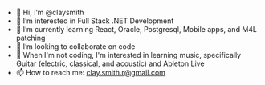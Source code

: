 - 👋 Hi, I’m @claysmith
- 👀 I’m interested in Full Stack .NET Development
- 🌱 I’m currently learning React, Oracle, Postgresql, Mobile apps, and M4L patching 
- 💞️ I’m looking to collaborate on code
- 🎵 When I'm not coding, I'm interested in learning music, specifically Guitar (electric, classical, and acoustic) and Ableton Live
- 📫 How to reach me: clay.smith.r@gmail.com

<!---
claysmith/claysmith is a ✨ special ✨ repository because its `README.md` (this file) appears on your GitHub profile.
You can click the Preview link to take a look at your changes.
--->
